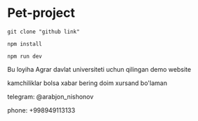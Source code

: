 # Pet-project

`git clone "github link"`

`npm install`

`npm run dev`

Bu loyiha Agrar davlat universiteti uchun qilingan demo website

kamchiliklar bolsa xabar bering doim xursand bo'laman

telegram: @arabjon_nishonov

phone: +998949113133